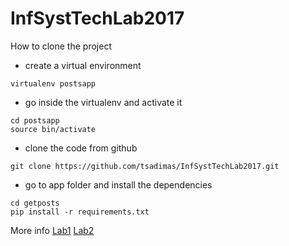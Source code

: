 # InfSystTechLab2017

How to clone the project

* create a virtual environment
```shell
virtualenv postsapp
```
* go inside the virtualenv and activate it
```shell
cd postsapp
source bin/activate
```
* clone the code from github
```shell
git clone https://github.com/tsadimas/InfSystTechLab2017.git
```
* go to app folder and install the dependencies
```shell
cd getposts
pip install -r requirements.txt
```


More info [Lab1](https://docs.google.com/document/d/1HdpPkUIiysOgwu82ym11vZZfegPlOC6suyPGcO39_tQ/pub) [Lab2](https://docs.google.com/document/d/1PFWqw4v3NjBFtHVV5rTjZ-qPbiSH_cQc25KV3UEP5XA/pub)
